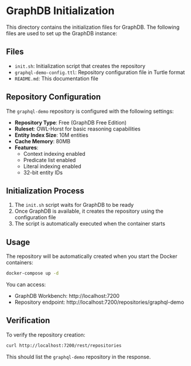 # GraphDB Initialization

This directory contains the initialization files for GraphDB. The following files are used to set up the GraphDB instance:

## Files

- `init.sh`: Initialization script that creates the repository
- `graphql-demo-config.ttl`: Repository configuration file in Turtle format
- `README.md`: This documentation file

## Repository Configuration

The `graphql-demo` repository is configured with the following settings:

- **Repository Type**: Free (GraphDB Free Edition)
- **Ruleset**: OWL-Horst for basic reasoning capabilities
- **Entity Index Size**: 10M entities
- **Cache Memory**: 80MB
- **Features**:
  - Context indexing enabled
  - Predicate list enabled
  - Literal indexing enabled
  - 32-bit entity IDs

## Initialization Process

1. The `init.sh` script waits for GraphDB to be ready
2. Once GraphDB is available, it creates the repository using the configuration file
3. The script is automatically executed when the container starts

## Usage

The repository will be automatically created when you start the Docker containers:

```bash
docker-compose up -d
```

You can access:
- GraphDB Workbench: http://localhost:7200
- Repository endpoint: http://localhost:7200/repositories/graphql-demo

## Verification

To verify the repository creation:

```bash
curl http://localhost:7200/rest/repositories
```

This should list the `graphql-demo` repository in the response. 